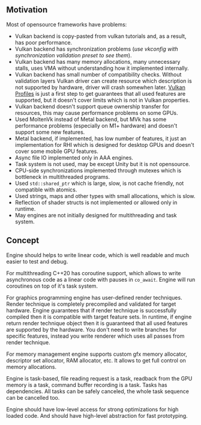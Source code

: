 
## Motivation

Most of opensource frameworks have problems:
* Vulkan backend is copy-pasted from vulkan tutorials and, as a result, has poor performance.
* Vulkan backend has synchronization problems (*use vkconfig with synchronization validation preset to see them*).
* Vulkan backend has many memory allocations, many unnecessary stalls, uses VMA without understanding how it implemented internally.
* Vulkan backend has small number of compatibility checks. Without validation layers Vulkan driver can create resource which description is not supported by hardware, driver will crash somewhen later. [Vulkan Profiles](https://github.com/KhronosGroup/Vulkan-Profiles) is just a first step to get guarantees that all used features are supported, but it doesn't cover limits which is not in Vulkan properties.
* Vulkan backend doesn't support queue ownership transfer for resources, this may cause performance problems on some GPUs.
* Used MoltenVk instead of Metal backend, but MVk has some performance problems (especially on M1+ hardware) and doesn't support some new features.
* Metal backend, if implemented, has low number of features, it just an implementation for RHI which is designed for desktop GPUs and doesn't cover some mobile GPU features.
* Async file IO implemented only in AAA engines.
* Task system is not used, may be except Unity but it is not opensource.
* CPU-side synchronizations implemented through mutexes which is bottleneck in multithreaded programs.
* Used `std::shared_ptr` which is large, slow, is not cache friendly, not compatible with atomics.
* Used strings, maps and other types with small allocations, which is slow.
* Reflection of shader structs is not implemented or allowed only in runtime.
* May engines are not initially designed for multithreading and task system.


## Concept

Engine should helps to write linear code, which is well readable and much easier to test and debug.

For multithreading C++20 has coroutine support, which allows to write asynchronous code as a linear code with pauses in `co_await`. Engine will run coroutines on top of it's task system.

For graphics programming engine has user-defined render techniques. Render technique is completely precompiled and validated for target hardware. Engine guarantees that if render technique is successfully compiled then it is compatible with target feature sets. In runtime, if engine return render technique object then it is guaranteed that all used features are supported by the hardware. You don't need to write branches for specific features, instead you write renderer which uses all passes from render technique.

For memory management engine supports custom gfx memory allocator, descriptor set allocator, RAM allocator, etc. It allows to get full control on memory allocations.

Engine is task-based, file reading request is a task, readback from the GPU memory is a task, command buffer recording is a task. Tasks has dependencies. All tasks can be safely canceled, the whole task sequence can be cancelled too.

Engine should have low-level access for strong optimizations for high loaded code. And should have high-level abstraction for fast prototyping.
